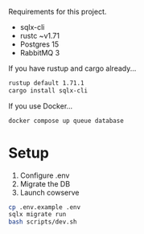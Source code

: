 
Requirements for this project. 

- sqlx-cli
- rustc ~v1.71
- Postgres 15
- RabbitMQ 3

If you have rustup and cargo already...

```sh 
rustup default 1.71.1
cargo install sqlx-cli
```

If you use Docker...

```sh 
docker compose up queue database
```

# Setup 

1. Configure .env
2. Migrate the DB
3. Launch cowserve

```sh
cp .env.example .env
sqlx migrate run
bash scripts/dev.sh
```

